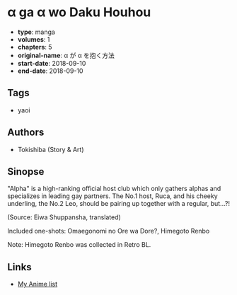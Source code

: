 # α ga α wo Daku Houhou

-   **type**: manga
-   **volumes**: 1
-   **chapters**: 5
-   **original-name**: α が α を抱く方法
-   **start-date**: 2018-09-10
-   **end-date**: 2018-09-10

## Tags

-   yaoi

## Authors

-   Tokishiba (Story & Art)

## Sinopse

"Alpha" is a high-ranking official host club which only gathers alphas and specializes in leading gay partners. The No.1 host, Ruca, and his cheeky underling, the No.2 Leo, should be pairing up together with a regular, but...?!

(Source: Eiwa Shuppansha, translated)

Included one-shots: Omaegonomi no Ore wa Dore?, Himegoto Renbo

Note: Himegoto Renbo was collected in Retro BL.

## Links

-   [My Anime list](https://myanimelist.net/manga/119932/%CE%B1_ga_%CE%B1_wo_Daku_Houhou)
